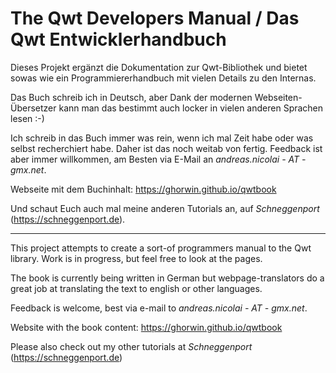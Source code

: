 # The Qwt Developers Manual / Das Qwt Entwicklerhandbuch

Dieses Projekt ergänzt die Dokumentation zur Qwt-Bibliothek und bietet sowas wie ein Programmiererhandbuch mit vielen
Details zu den Internas.

Das Buch schreib ich in Deutsch, aber Dank der modernen Webseiten-Übersetzer kann man das bestimmt auch locker in
vielen anderen Sprachen lesen :-)

Ich schreib in das Buch immer was rein, wenn ich mal Zeit habe oder was selbst recherchiert habe. Daher ist das noch
weitab von fertig. Feedback ist aber immer willkommen, am Besten via E-Mail an _andreas.nicolai - AT - gmx.net_.


Webseite mit dem Buchinhalt:  https://ghorwin.github.io/qwtbook

Und schaut Euch auch mal meine anderen Tutorials an, auf _Schneggenport_ (https://schneggenport.de).


----

This project attempts to create a sort-of programmers manual to the Qwt library. Work is in progress, but feel free to look at the pages.

The book is currently being written in German but webpage-translators do a great job at translating the text to english or other languages.

Feedback is welcome, best via e-mail to _andreas.nicolai - AT - gmx.net_.

Website with the book content:  https://ghorwin.github.io/qwtbook


Please also check out my other tutorials at _Schneggenport_ (https://schneggenport.de)
